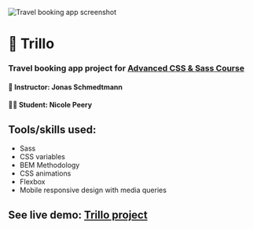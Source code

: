 ![Travel booking app screenshot](https://res.cloudinary.com/dqe0hw0ru/image/upload/v1565188667/trillo.png)

# 🧳 Trillo
### Travel booking app project for [Advanced CSS & Sass Course](https://www.udemy.com/share/1000cAAEMcdFhURHw=/)
#### 📓 Instructor: Jonas Schmedtmann
#### 👩‍💻 Student: Nicole Peery
## Tools/skills used:
* Sass
* CSS variables
* BEM Methodology
* CSS animations
* Flexbox
* Mobile responsive design with media queries

## See live demo: [Trillo project](https://nicolepdev.github.io/Trillo/)
